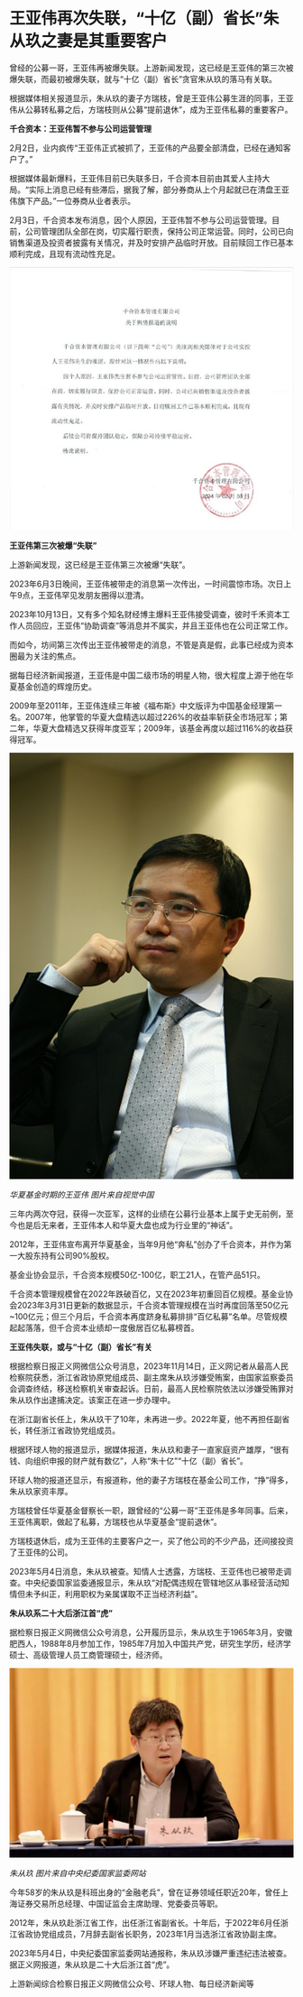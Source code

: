 # 王亚伟再次失联，“十亿（副）省长”朱从玖之妻是其重要客户

曾经的公募一哥，王亚伟再被爆失联。上游新闻发现，这已经是王亚伟的第三次被爆失联，而最初被爆失联，就与“十亿（副）省长”贪官朱从玖的落马有关联。

根据媒体相关报道显示，朱从玖的妻子方瑞枝，曾是王亚伟公募生涯的同事，王亚伟从公募转私募之后，方瑞枝则从公募“提前退休”，成为王亚伟私募的重要客户。

**千合资本：王亚伟暂不参与公司运营管理**

2月2日，业内疯传“王亚伟正式被抓了，王亚伟的产品要全部清盘，已经在通知客户了。”

根据媒体最新爆料，王亚伟目前已失联多日，千合资本目前由其爱人主持大局。“实际上消息已经有些滞后，据我了解，部分券商从上个月起就已在清盘王亚伟旗下产品。”一位券商从业者表示。

2月3日，千合资本发布消息，因个人原因，王亚伟暂不参与公司运营管理。目前，公司管理团队全部在岗，切实履行职责，保持公司正常运营。同时，公司已向销售渠道及投资者披露有关情况，并及时安排产品临时开放。目前赎回工作已基本顺利完成，且现有流动性充足。

![8d7c35193b6baed6ef7a4f5330781b27.jpg](https://raw.githubusercontent.com/qqhsx/qqnews_image/main/2024/02/04/王亚伟再次失联，“十亿（副）省长”朱从玖之妻是其重要客户/8d7c35193b6baed6ef7a4f5330781b27.jpg)

**王亚伟第三次被爆“失联”**

上游新闻发现，这已经是王亚伟第三次被爆“失联”。

2023年6月3日晚间，王亚伟被带走的消息第一次传出，一时间震惊市场。次日上午9点，王亚伟罕见发朋友圈得以澄清。

2023年10月13日，又有多个知名财经博主爆料王亚伟接受调查，彼时千禾资本工作人员回应，王亚伟“协助调查”等消息并不属实，并且王亚伟也在公司正常工作。

而如今，坊间第三次传出王亚伟被带走的消息，不管是真是假，此事已经成为资本圈最为关注的焦点。

据每日经济新闻报道，王亚伟是中国二级市场的明星人物，很大程度上源于他在华夏基金创造的辉煌历史。

2009年至2011年，王亚伟连续三年被《福布斯》中文版评为中国基金经理第一名。2007年，他掌管的华夏大盘精选以超过226%的收益率斩获全市场冠军；第二年，华夏大盘精选又获得年度亚军；2009年，该基金再度以超过116%的收益获得冠军。

![cde8b9cc9834e8e0093bf99accc48fa6.jpg](https://raw.githubusercontent.com/qqhsx/qqnews_image/main/2024/02/04/王亚伟再次失联，“十亿（副）省长”朱从玖之妻是其重要客户/cde8b9cc9834e8e0093bf99accc48fa6.jpg)

_华夏基金时期的王亚伟 图片来自视觉中国_

三年内两次夺冠，获得一次亚军，这样的业绩在公募行业基本上属于史无前例，至今也是后无来者，王亚伟本人和华夏大盘也成为行业里的“神话”。

2012年，王亚伟宣布离开华夏基金，当年9月他“奔私”创办了千合资本，并作为第一大股东持有公司90%股权。

基金业协会显示，千合资本规模50亿-100亿，职工21人，在管产品51只。

千合资本管理规模曾在2022年跌破百亿，又在2023年初重回百亿规模。基金业协会2023年3月31日更新的数据显示，千合资本管理规模在当时再度回落至50亿元~100亿元；但三个月后，千合资本再度跻身私募排排“百亿私募”名单。尽管规模起起落落，但千合资本业绩却一度傲居百亿私募榜首。

**王亚伟失联，或与“十亿（副）省长”有关**

根据检察日报正义网微信公众号消息，2023年11月14日，正义网记者从最高人民检察院获悉，浙江省政协原党组成员、副主席朱从玖涉嫌受贿案，由国家监察委员会调查终结，移送检察机关审查起诉。日前，最高人民检察院依法以涉嫌受贿罪对朱从玖作出逮捕决定。该案正在进一步办理中。

在浙江副省长任上，朱从玖干了10年，未再进一步。2022年夏，他不再担任副省长，转任浙江省政协党组成员。

根据环球人物的报道显示，据媒体报道，朱从玖和妻子一直家庭资产雄厚，“很有钱、向组织申报的财产就有数亿”，人称“朱十亿”“十亿（副）省长”。

环球人物的报道还显示，有报道称，他的妻子方瑞枝在基金公司工作，“挣”得多，朱从玖家资丰厚。

方瑞枝曾任华夏基金督察长一职，跟曾经的“公募一哥”王亚伟是多年同事。后来，王亚伟离职，做起了私募，方瑞枝也从华夏基金“提前退休”。

方瑞枝退休后，成为王亚伟的主要客户之一，买了他公司的不少产品，还间接投资了王亚伟的公司。

2023年5月4日消息，朱从玖被查。知情人士透露，方瑞枝、王亚伟也已被带走调查。中央纪委国家监委通报显示，朱从玖“对配偶违规在管辖地区从事经营活动知情但未予纠正，利用职权为亲属谋取不正当经济利益”。

**朱从玖系二十大后浙江首“虎”**

据检察日报正义网微信公众号消息，公开履历显示，朱从玖生于1965年3月，安徽肥西人，1988年8月参加工作，1985年7月加入中国共产党，研究生学历，经济学硕士、高级管理人员工商管理硕士，经济师。

![9aef1d86fe2da960c3586261524eaa59.jpg](https://raw.githubusercontent.com/qqhsx/qqnews_image/main/2024/02/04/王亚伟再次失联，“十亿（副）省长”朱从玖之妻是其重要客户/9aef1d86fe2da960c3586261524eaa59.jpg)

_朱从玖 图片来自中央纪委国家监委网站_

今年58岁的朱从玖是科班出身的“金融老兵”，曾在证券领域任职近20年，曾任上海证券交易所总经理、中国证监会主席助理、党委委员等职。

2012年，朱从玖赴浙江省工作，出任浙江省副省长。十年后，于2022年6月任浙江省政协党组成员，7月辞去副省长职务，2023年1月当选浙江省政协副主席。

2023年5月4日，中央纪委国家监委网站通报称，朱从玖涉嫌严重违纪违法被查。据正义网报道，朱从玖是二十大后浙江首“虎”。

上游新闻综合检察日报正义网微信公众号、环球人物、每日经济新闻等

